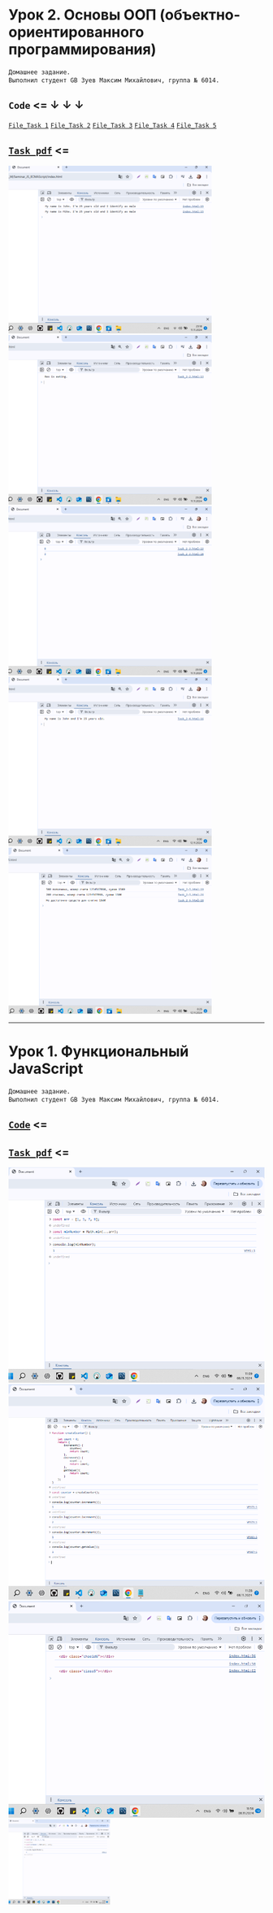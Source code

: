 # Урок 2. Основы ООП (объектно-ориентированного программирования)
```
Домашнее задание.
Выполнил студент GB Зуев Максим Михайлович, группа № 6014.
```
`Code` <= &darr; &darr; &darr;
---
[`File_Task 1`](./Task_2-1.html)
[`File_Task 2`](./Task_2-2.html)
[`File_Task 3`](./Task_2-3.html)
[`File_Task 4`](./Task_2-4.html)
[`File_Task 5`](./Task_2-5.html)

[`Task_pdf`](./screen_shots/Task_2.pdf) <=
---
<img src="./screen_shots/2-1.png" alt="drawing" style="width:400px;"/>
<img src="./screen_shots/2-2.png" alt="drawing" style="width:400px;"/>
<img src="./screen_shots/2-3.png" alt="drawing" style="width:400px;"/>
<img src="./screen_shots/2-4.png" alt="drawing" style="width:400px;"/>
<img src="./screen_shots/2-5.png" alt="drawing" style="width:400px;"/>


---
# Урок 1. Функциональный JavaScript
```
Домашнее задание.
Выполнил студент GB Зуев Максим Михайлович, группа № 6014.
```
[`Code`](./HW_1.txt) <=
---
[`Task_pdf`](./screen_shots/Task.pdf) <=
---

![](./screen_shots/1-1.png)
![](./screen_shots/1-2.png)
![](./screen_shots/1-3.png)
<img src="./screen_shots/1-1.png" alt="drawing" style="width:200px;"/>